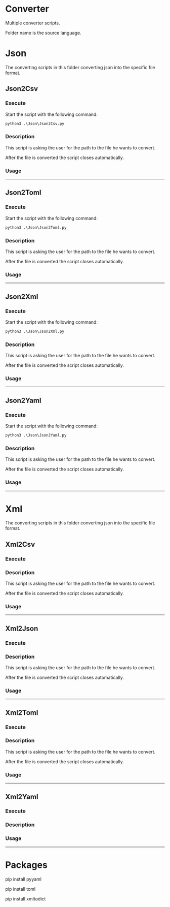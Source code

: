# Converter

Multiple converter scripts. 

Folder name is the source language.
##

# Json

The converting scripts in this folder converting json into the specific file format.

## Json2Csv

### Execute

Start the script with the following command:

```cmd
python3 .\Json\Json2Csv.py
```

### Description

This script is asking the user for the path to the file he wants to convert.

After the file is converted the script closes automatically.

### Usage


---
## Json2Toml

### Execute

Start the script with the following command:

```cmd
python3 .\Json\Json2Toml.py
```

### Description

This script is asking the user for the path to the file he wants to convert.

After the file is converted the script closes automatically.

### Usage


---
## Json2Xml

### Execute

Start the script with the following command:

```cmd
python3 .\Json\Json2Xml.py
```

### Description

This script is asking the user for the path to the file he wants to convert.

After the file is converted the script closes automatically.

### Usage


---
## Json2Yaml

### Execute

Start the script with the following command:

```cmd
python3 .\Json\Json2Yaml.py
```

### Description

This script is asking the user for the path to the file he wants to convert.

After the file is converted the script closes automatically.

### Usage


---
# Xml

The converting scripts in this folder converting json into the specific file format.

## Xml2Csv

### Execute

### Description

This script is asking the user for the path to the file he wants to convert.

After the file is converted the script closes automatically.

### Usage


---
## Xml2Json

### Execute

### Description

This script is asking the user for the path to the file he wants to convert.

After the file is converted the script closes automatically.

### Usage


---
## Xml2Toml

### Execute

### Description

This script is asking the user for the path to the file he wants to convert.

After the file is converted the script closes automatically.

### Usage


---
## Xml2Yaml

### Execute

### Description

### Usage


---
# Packages

pip install pyyaml

pip install toml

pip install xmltodict